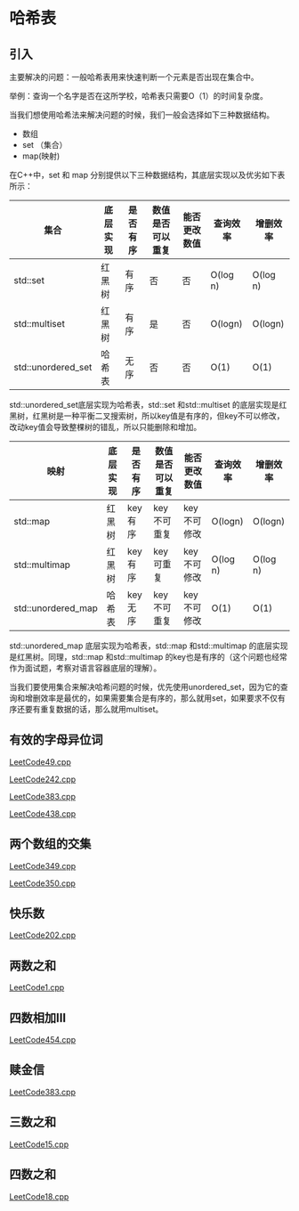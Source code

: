 # 哈希表

## 引入

主要解决的问题：一般哈希表用来快速判断一个元素是否出现在集合中。

举例：查询一个名字是否在这所学校，哈希表只需要O（1）的时间复杂度。

当我们想使用哈希法来解决问题的时候，我们一般会选择如下三种数据结构。

- 数组
- set （集合）
- map(映射)

在C++中，set 和 map 分别提供以下三种数据结构，其底层实现以及优劣如下表所示：

| 集合               | 底层实现 | 是否有序 | 数值是否可以重复 | 能否更改数值 | 查询效率 | 增删效率 |
| ------------------ | -------- | -------- | ---------------- | ------------ | -------- | -------- |
| std::set           | 红黑树   | 有序     | 否               | 否           | O(log n) | O(log n) |
| std::multiset      | 红黑树   | 有序     | 是               | 否           | O(logn)  | O(logn)  |
| std::unordered_set | 哈希表   | 无序     | 否               | 否           | O(1)     | O(1)     |

std::unordered_set底层实现为哈希表，std::set 和std::multiset 的底层实现是红黑树，红黑树是一种平衡二叉搜索树，所以key值是有序的，但key不可以修改，改动key值会导致整棵树的错乱，所以只能删除和增加。

| 映射               | 底层实现 | 是否有序 | 数值是否可以重复 | 能否更改数值 | 查询效率 | 增删效率 |
| ------------------ | -------- | -------- | ---------------- | ------------ | -------- | -------- |
| std::map           | 红黑树   | key有序  | key不可重复      | key不可修改  | O(logn)  | O(logn)  |
| std::multimap      | 红黑树   | key有序  | key可重复        | key不可修改  | O(log n) | O(log n) |
| std::unordered_map | 哈希表   | key无序  | key不可重复      | key不可修改  | O(1)     | O(1)     |

std::unordered_map 底层实现为哈希表，std::map 和std::multimap 的底层实现是红黑树。同理，std::map 和std::multimap 的key也是有序的（这个问题也经常作为面试题，考察对语言容器底层的理解）。

当我们要使用集合来解决哈希问题的时候，优先使用unordered_set，因为它的查询和增删效率是最优的，如果需要集合是有序的，那么就用set，如果要求不仅有序还要有重复数据的话，那么就用multiset。

## 有效的字母异位词

[LeetCode49.cpp](https://github.com/niu0217/Documents/blob/main/Algorithm/HashTable/LeetCode49.cpp)

[LeetCode242.cpp](https://github.com/niu0217/Documents/blob/main/Algorithm/HashTable/LeetCode242.cpp)

[LeetCode383.cpp](https://github.com/niu0217/Documents/blob/main/Algorithm/HashTable/LeetCode383.cpp)

[LeetCode438.cpp](https://github.com/niu0217/Documents/blob/main/Algorithm/HashTable/LeetCode438.cpp)

## 两个数组的交集

[LeetCode349.cpp](https://github.com/niu0217/Documents/blob/main/Algorithm/HashTable/LeetCode349.cpp)

[LeetCode350.cpp](https://github.com/niu0217/Documents/blob/main/Algorithm/HashTable/LeetCode350.cpp)

## 快乐数

[LeetCode202.cpp](https://github.com/niu0217/Documents/blob/main/Algorithm/HashTable/LeetCode202.cpp)

## 两数之和

[LeetCode1.cpp](https://github.com/niu0217/Documents/blob/main/Algorithm/HashTable/LeetCode1.cpp)

## 四数相加III

[LeetCode454.cpp](https://github.com/niu0217/Documents/blob/main/Algorithm/HashTable/LeetCode454.cpp)

## 赎金信

[LeetCode383.cpp](https://github.com/niu0217/Documents/blob/main/Algorithm/HashTable/LeetCode383.cpp)

## 三数之和

[LeetCode15.cpp](https://github.com/niu0217/Documents/blob/main/Algorithm/HashTable/LeetCode15.cpp)

## 四数之和

[LeetCode18.cpp](https://github.com/niu0217/Documents/blob/main/Algorithm/HashTable/LeetCode18.cpp)